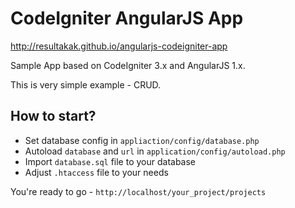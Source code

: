 CodeIgniter AngularJS App
=========================

http://resultakak.github.io/angularjs-codeigniter-app

Sample App based on CodeIgniter 3.x and AngularJS 1.x.

This is very simple example - CRUD.

How to start?
-------------

- Set database config in ``appliaction/config/database.php``
- Autoload ``database`` and ``url`` in ``application/config/autoload.php``
- Import ``database.sql`` file to your database
- Adjust ``.htaccess`` file to your needs

You're ready to go - ``http://localhost/your_project/projects``
